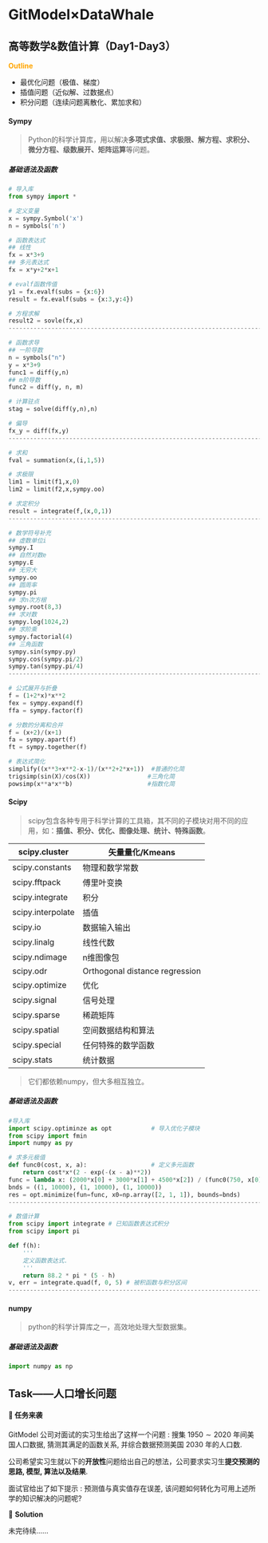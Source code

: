 # GitModel×DataWhale

## 高等数学&数值计算（Day1-Day3）


<font color="orange">**Outline**</font>

- 最优化问题（极值、梯度）
- 插值问题（近似解、过数据点）
- 积分问题（连续问题离散化、累加求和）

#### Sympy

> Python的科学计算库，用以解决**多项式求值、求极限、解方程、求积分、微分方程、级数展开、矩阵运算**等问题。

##### 基础语法及函数

```python
# 导入库
from sympy import *

# 定义变量
x = sympy.Symbol('x')
n = symbols('n')

# 函数表达式
## 线性
fx = x*3+9
## 多元表达式
fx = x*y+2*x+1		

# evalf函数传值
y1 = fx.evalf(subs = {x:6})
result = fx.evalf(subs = {x:3,y:4})

# 方程求解
result2 = sovle(fx,x)
----------------------------------------------------------------------------

# 函数求导
## 一阶导数
n = symbols("n")
y = x*3+9
func1 = diff(y,n)
## m阶导数 
func2 = diff(y, n, m)

# 计算驻点
stag = solve(diff(y,n),n)

# 偏导
fx_y = diff(fx,y)
----------------------------------------------------------------------------

# 求和
fval = summation(x,(i,1,5))

# 求极限
lim1 = limit(f1,x,0)
lim2 = limit(f2,x,sympy.oo)

# 求定积分
result = integrate(f,(x,0,1))
----------------------------------------------------------------------------

# 数学符号补充
## 虚数单位i
sympy.I
## 自然对数e
sympy.E
## 无穷大
sympy.oo
## 圆周率
sympy.pi
## 求n次方根
sympy.root(8,3)
## 求对数
sympy.log(1024,2)
## 求阶乘
sympy.factorial(4)
## 三角函数
sympy.sin(sympy.py)
sympy.cos(sympy.pi/2)
sympy.tan(sympy.pi/4)
----------------------------------------------------------------------------

# 公式展开与折叠
f = (1+2*x)*x**2
fex = sympy.expand(f)
ffa = sympy.factor(f)

# 分数的分离和合并
f = (x+2)/(x+1)
fa = sympy.apart(f)
ft = sympy.together(f)

# 表达式简化
simplify((x**3+x**2-x-1)/(x**2+2*x+1))	#普通的化简
trigsimp(sin(X)/cos(X))				   #三角化简
powsimp(x**a*x**b)					   #指数化简
```

#### Scipy

> scipy包含各种专用于科学计算的工具箱，其不同的子模块对用不同的应用，如：**插值、积分、优化、图像处理、统计、特殊函数**。

| scipy.cluster     | 矢量量化/Kmeans                |
| ----------------- | ------------------------------ |
| scipy.constants   | 物理和数学常数                 |
| scipy.fftpack     | 傅里叶变换                     |
| scipy.integrate   | 积分                           |
| scipy.interpolate | 插值                           |
| scipy.io          | 数据输入输出                   |
| scipy.linalg      | 线性代数                       |
| scipy.ndimage     | n维图像包                      |
| scipy.odr         | Orthogonal distance regression |
| scipy.optimize    | 优化                           |
| scipy.signal      | 信号处理                       |
| scipy.sparse      | 稀疏矩阵                       |
| scipy.spatial     | 空间数据结构和算法             |
| scipy.special     | 任何特殊的数学函数             |
| scipy.stats       | 统计数据                       |

> 它们都依赖numpy，但大多相互独立。

##### 基础语法及函数

```python
#导入库
import scipy.optiminze as opt			# 导入优化子模块
from scipy import fmin 
import numpy as py

# 求多元极值
def func0(cost, x, a):					# 定义多元函数
    return cost*x*(2 - exp(-(x - a)**2))
func = lambda x: (2000*x[0] + 3000*x[1] + 4500*x[2]) / (func0(750, x[0], 6000) + func0(1250, x[1], 5000) + func0(2000, x[2], 3000)) - 1		# 所求多元表达式 
bnds = ((1, 10000), (1, 10000), (1, 10000))
res = opt.minimize(fun=func, x0=np.array([2, 1, 1]), bounds=bnds)
--------------------------------------------------------------------------

# 数值计算
from scipy import integrate # 已知函数表达式积分
from scipy import pi

def f(h):
    '''
    定义函数表达式.
    '''
    return 88.2 * pi * (5 - h)
v, err = integrate.quad(f, 0, 5) # 被积函数与积分区间
---------------------------------------------------------------------------

```

#### numpy

> python的科学计算库之一，高效地处理大型数据集。

##### 基础语法及函数

```python
import numpy as np
```



## Task——人口增长问题

<div class="alert alert-warning" role="alert">
<h4>💼 任务来袭</h4>

GitModel 公司对面试的实习生给出了这样一个问题 : 搜集 $1950\sim 2020$ 年间美国人口数据$,$ 猜测其满足的函数关系$,$ 并综合数据预测美国 $2030$ 年的人口数.

公司希望实习生就以下的<strong>开放性</strong>问题给出自己的想法，公司要求实习生<strong>提交预测的思路$,$ 模型$,$ 算法以及结果</strong>.

面试官给出了如下提示 : 预测值与真实值存在误差$,$ 该问题如何转化为可用上述所学的知识解决的问题呢? 


:key: **Solution**

未完待续......

